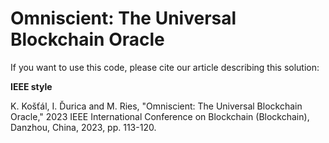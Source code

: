 # Omniscient: The Universal Blockchain Oracle

If you want to use this code, please cite our article describing this solution:

**IEEE style** 

K. Košťál, I. Ďurica and M. Ries, "Omniscient: The Universal Blockchain Oracle," 2023 IEEE International Conference on Blockchain (Blockchain), Danzhou, China, 2023, pp. 113-120.

